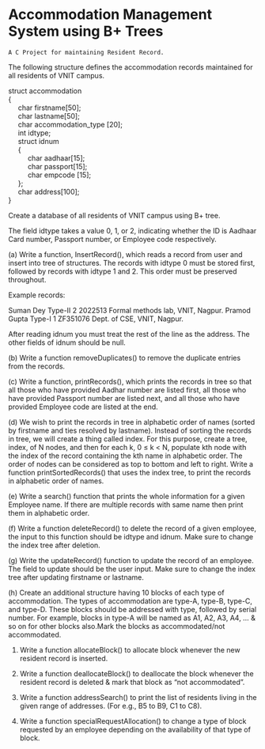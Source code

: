 

# Accommodation Management System using B+ Trees

    A C Project for maintaining Resident Record.
  
The following structure defines the accommodation records maintained for all residents of VNIT campus.
  
struct accommodation  
{  
&nbsp;&nbsp;&nbsp;&nbsp;&nbsp;char firstname[50];  
&nbsp;&nbsp;&nbsp;&nbsp;&nbsp;char lastname[50];  
&nbsp;&nbsp;&nbsp;&nbsp;&nbsp;char accommodation_type [20];  
&nbsp;&nbsp;&nbsp;&nbsp;&nbsp;int idtype;  
&nbsp;&nbsp;&nbsp;&nbsp;&nbsp;struct idnum  
&nbsp;&nbsp;&nbsp;&nbsp;&nbsp;{  
&nbsp;&nbsp;&nbsp;&nbsp;&nbsp;&nbsp;&nbsp;&nbsp;&nbsp;&nbsp;char aadhaar[15];  
&nbsp;&nbsp;&nbsp;&nbsp;&nbsp;&nbsp;&nbsp;&nbsp;&nbsp;&nbsp;char passport[15];  
&nbsp;&nbsp;&nbsp;&nbsp;&nbsp;&nbsp;&nbsp;&nbsp;&nbsp;&nbsp;char empcode [15];  
&nbsp;&nbsp;&nbsp;&nbsp;&nbsp;};  
&nbsp;&nbsp;&nbsp;&nbsp;&nbsp;char address[100];  
} 
 
Create a database of all residents of VNIT campus using B+ tree.

The field idtype takes a value 0, 1, or 2, indicating whether the ID is Aadhaar Card number,
Passport number, or Employee code respectively.

(a) Write a function, InsertRecord(), which reads a record from user and insert into tree of
structures. The records with idtype 0 must be stored first, followed by records with idtype
1 and 2. This order must be preserved throughout.  

Example records:  

  Suman Dey Type-II 2 2022513 Formal methods lab, VNIT, Nagpur.
  Pramod Gupta Type-I 1 ZF351076 Dept. of CSE, VNIT, Nagpur.

After reading idnum you must treat the rest of the line as the address.
The other fields of idnum should be null.

(b) Write a function removeDuplicates() to remove the duplicate entries from the records.

(c) Write a function, printRecords(), which prints the records in tree so that all those who
have provided Aadhar number are listed first, all those who have provided Passport
number are listed next, and all those who have provided Employee code are listed at the
end.

(d) We wish to print the records in tree in alphabetic order of names (sorted by firstname and
ties resolved by lastname). Instead of sorting the records in tree, we will create a thing
called index. For this purpose, create a tree, index, of N nodes, and then for each k, 0 ≤ k
< N, populate kth node with the index of the record containing the kth name in alphabetic
order. The order of nodes can be considered as top to bottom and left to right. Write a
function printSortedRecords() that uses the index tree, to print the records in alphabetic
order of names.

(e) Write a search() function that prints the whole information for a given Employee name. If
there are multiple records with same name then print them in alphabetic order.

(f) Write a function deleteRecord() to delete the record of a given employee, the input to this
function should be idtype and idnum. Make sure to change the index tree after deletion.

(g) Write the updateRecord() function to update the record of an employee. The field to
update should be the user input. Make sure to change the index tree after updating
firstname or lastname.

(h) Create an additional structure having 10 blocks of each type of accommodation. The
types of accommodation are type-A, type-B, type-C, and type-D. These blocks should be
addressed with type, followed by serial number. For example, blocks in type-A will be
named as A1, A2, A3, A4, … & so on for other blocks also.Mark the blocks as
accommodated/not accommodated.

1. Write a function allocateBlock() to allocate block whenever the new resident record is
inserted.

2. Write a function deallocateBlock() to deallocate the block whenever the resident
record is deleted & mark that block as “not accommodated”.

3. Write a function addressSearch() to print the list of residents living in the given range
of addresses. (For e.g., B5 to B9, C1 to C8).

4. Write a function specialRequestAllocation() to change a type of block requested by an
employee depending on the availability of that type of block.